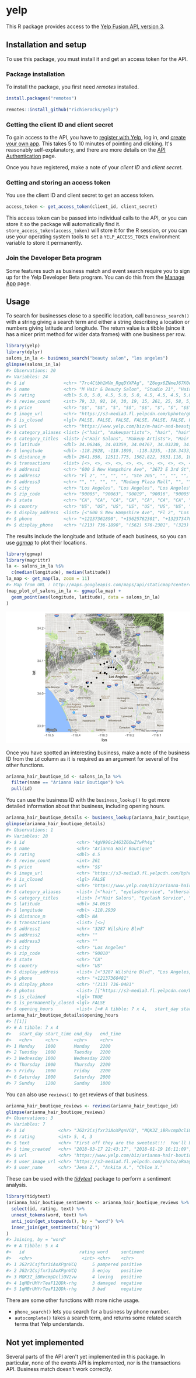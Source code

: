 <!-- README.md is generated from README.Rmd. Please edit that file -->
yelp
====

This R package provides access to the [Yelp Fusion API, version 3](https://www.yelp.com/developers/documentation/v3).

Installation and setup
----------------------

To use this package, you must install it and get an access token for the API.

### Package installation

To install the package, you first need *remotes* installed.

``` r
install.packages("remotes")
```

``` r
remotes::install_github("richierocks/yelp")
```

### Getting the client ID and client secret

To gain access to the API, you have to [register with Yelp](https://www.yelp.com/signup), log in, and [create your own app](https://www.yelp.com/developers/v3/manage_app). This takes 5 to 10 minutes of pointing and clicking. It's reasonably self-explanatory, and there are more details on the [API Authentication](https://www.yelp.com/developers/documentation/v3/authentication) page.

Once you have registered, make a note of your *client ID* and *client secret*.

### Getting and storing an access token

You use the client ID and client secret to get an access token.

``` r
access_token <- get_access_token(client_id, client_secret)
```

This access token can be passed into individual calls to the API, or you can store it so the package will automatically find it. `store_access_token(access_token)` will store it for the R session, or you can use your operating system tools to set a `YELP_ACCESS_TOKEN` environment variable to store it permanently.

### Join the Developer Beta program

Some features such as business match and event search require you to sign up for the Yelp Developer Beta program. You can do this from the [Manage App](https://www.yelp.com/developers/v3/manage_app) page.

Usage
-----

To search for businesses close to a specific location, call `business_search()` with a string giving a search term and either a string describing a location or numbers giving latitude and longitude. The return value is a tibble (since it has a nicer print method for wider data frames) with one business per row.

``` r
library(yelp)
library(dplyr)
salons_in_la <- business_search("beauty salon", "los angeles")
glimpse(salons_in_la)
#> Observations: 20
#> Variables: 24
#> $ id               <chr> "7rc4Ctbh1WVm_RgqDYXPAg", "Z6ogx6ZNmeJ67K0ec9...
#> $ name             <chr> "M Hair & Beauty Salon", "Studio 21", "Hair S...
#> $ rating           <dbl> 5.0, 5.0, 4.5, 5.0, 5.0, 4.5, 4.5, 4.5, 5.0, ...
#> $ review_count     <int> 79, 33, 92, 14, 30, 19, 15, 261, 25, 58, 5, 2...
#> $ price            <chr> "$$", "$$", "$", "$$", "$$", "$", "$", "$$", ...
#> $ image_url        <chr> "https://s3-media3.fl.yelpcdn.com/bphoto/gGhw...
#> $ is_closed        <lgl> FALSE, FALSE, FALSE, FALSE, FALSE, FALSE, FAL...
#> $ url              <chr> "https://www.yelp.com/biz/m-hair-and-beauty-s...
#> $ category_aliases <list> [<"hair", "makeupartists">, "hair", "hair", ...
#> $ category_titles  <list> [<"Hair Salons", "Makeup Artists">, "Hair Sa...
#> $ latitude         <dbl> 34.06346, 34.03359, 34.04767, 34.03230, 34.06...
#> $ longitude        <dbl> -118.2928, -118.1899, -118.3235, -118.3433, -...
#> $ distance_m       <dbl> 2641.356, 12511.775, 1562.822, 3831.118, 1090...
#> $ transactions     <list> [<>, <>, <>, <>, <>, <>, <>, <>, <>, <>, <>,...
#> $ address1         <chr> "600 S New Hampshire Ave", "3673 E 3rd St", "...
#> $ address2         <chr> "Fl 2", "", "", "", "Ste 205", "", "", "", ""...
#> $ address3         <chr> "", "", "", "", "Madang Plaza Mall", "", "", ...
#> $ city             <chr> "Los Angeles", "Los Angeles", "Los Angeles", ...
#> $ zip_code         <chr> "90005", "90063", "90019", "90016", "90005", ...
#> $ state            <chr> "CA", "CA", "CA", "CA", "CA", "CA", "CA", "CA...
#> $ country          <chr> "US", "US", "US", "US", "US", "US", "US", "US...
#> $ display_address  <list> [<"600 S New Hampshire Ave", "Fl 2", "Los An...
#> $ phone            <chr> "+12137361890", "+15625762301", "+13237347099...
#> $ display_phone    <chr> "(213) 736-1890", "(562) 576-2301", "(323) 73...
```

The results include the longitude and latitude of each business, so you can use [*ggmap*](https://cran.r-project.org/web/packages/ggmap) to plot their locations.

``` r
library(ggmap)
library(magrittr)
la <- salons_in_la %$%
  c(median(longitude), median(latitude))
la_map <- get_map(la, zoom = 11)
#> Map from URL : http://maps.googleapis.com/maps/api/staticmap?center=34.063093,-118.294609&zoom=11&size=640x640&scale=2&maptype=terrain&language=en-EN&sensor=false
(map_plot_of_salons_in_la <- ggmap(la_map) + 
  geom_point(aes(longitude, latitude), data = salons_in_la)
)
```

![](man/figures/README-ggmap-1.png)

<!--

![Map of Los Angeles, with businesses marked as points.](man/figures/README-ggmap-1.png)
-->
Once you have spotted an interesting business, make a note of the business ID from the `id` column as it is required as an argument for several of the other functions.

``` r
arianna_hair_boutique_id <- salons_in_la %>% 
  filter(name == "Arianna Hair Boutique") %>% 
  pull(id)
```

You can use the business ID with the `business_lookup()` to get more detailed information about that business, including opening hours.

``` r
arianna_hair_boutique_details <- business_lookup(arianna_hair_boutique_id)
glimpse(arianna_hair_boutique_details)
#> Observations: 1
#> Variables: 28
#> $ id                    <chr> "4gV99Gc24G3ZGOwZfwPh4g"
#> $ name                  <chr> "Arianna Hair Boutique"
#> $ rating                <dbl> 4.5
#> $ review_count          <int> 261
#> $ price                 <chr> "$$"
#> $ image_url             <chr> "https://s3-media3.fl.yelpcdn.com/bphoto...
#> $ is_closed             <lgl> FALSE
#> $ url                   <chr> "https://www.yelp.com/biz/arianna-hair-b...
#> $ category_aliases      <list> [<"hair", "eyelashservice", "othersalon...
#> $ category_titles       <list> [<"Hair Salons", "Eyelash Service", "Na...
#> $ latitude              <dbl> 34.0619
#> $ longitude             <dbl> -118.2939
#> $ distance_m            <dbl> NA
#> $ transactions          <list> [<>]
#> $ address1              <chr> "3287 Wilshire Blvd"
#> $ address2              <chr> ""
#> $ address3              <chr> ""
#> $ city                  <chr> "Los Angeles"
#> $ zip_code              <chr> "90010"
#> $ state                 <chr> "CA"
#> $ country               <chr> "US"
#> $ display_address       <list> [<"3287 Wilshire Blvd", "Los Angeles, C...
#> $ phone                 <chr> "+12137360481"
#> $ display_phone         <chr> "(213) 736-0481"
#> $ photos                <list> [["https://s3-media3.fl.yelpcdn.com/bph...
#> $ is_claimed            <lgl> TRUE
#> $ is_permanently_closed <lgl> FALSE
#> $ opening_hours         <list> [<# A tibble: 7 x 4,   start_day start_...
arianna_hair_boutique_details$opening_hours
#> [[1]]
#> # A tibble: 7 x 4
#>   start_day start_time end_day   end_time
#>   <chr>     <chr>      <chr>     <chr>   
#> 1 Monday    1000       Monday    2200    
#> 2 Tuesday   1000       Tuesday   2200    
#> 3 Wednesday 1000       Wednesday 2200    
#> 4 Thursday  1000       Thursday  2200    
#> 5 Friday    1000       Friday    2200    
#> 6 Saturday  1000       Saturday  2000    
#> 7 Sunday    1200       Sunday    1800
```

You can also use `reviews()` to get reviews of that business.

``` r
arianna_hair_boutique_reviews <- reviews(arianna_hair_boutique_id)
glimpse(arianna_hair_boutique_reviews)
#> Observations: 3
#> Variables: 7
#> $ id             <chr> "JG2r2Csjfxr3iAoXPgnVCQ", "MQK3Z_iBRvcmpDcliOV2...
#> $ rating         <int> 5, 4, 3
#> $ text           <chr> "First off they are the sweetest!!!  You'll be ...
#> $ time_created   <chr> "2018-03-17 22:43:17", "2018-01-19 16:11:09", "...
#> $ url            <chr> "https://www.yelp.com/biz/arianna-hair-boutique...
#> $ user_image_url <chr> "https://s3-media4.fl.yelpcdn.com/photo/aRaaysD...
#> $ user_name      <chr> "Jena Z.", "Ankita A.", "Chloe X."
```

These can be used with the [*tidytext*](https://cran.r-project.org/web/packages/tidytext) package to perform a sentiment analysis.

``` r
library(tidytext)
(arianna_hair_boutique_sentiments <- arianna_hair_boutique_reviews %>% 
  select(id, rating, text) %>% 
  unnest_tokens(word, text) %>% 
  anti_join(get_stopwords(), by = "word") %>% 
  inner_join(get_sentiments("bing"))
)
#> Joining, by = "word"
#> # A tibble: 5 x 4
#>   id                     rating word     sentiment
#>   <chr>                   <int> <chr>    <chr>    
#> 1 JG2r2Csjfxr3iAoXPgnVCQ      5 pampered positive 
#> 2 JG2r2Csjfxr3iAoXPgnVCQ      5 enjoy    positive 
#> 3 MQK3Z_iBRvcmpDcliOV2vw      4 loving   positive 
#> 4 1qHBrUMYrTeaF12QDk-rhg      3 damaged  negative 
#> 5 1qHBrUMYrTeaF12QDk-rhg      3 bad      negative
```

There are some other functions with more niche usage.

-   `phone_search()` lets you search for a business by phone number.
-   `autocomplete()` takes a search term, and returns some related search terms that Yelp understands.

Not yet implemented
-------------------

Several parts of the API aren't yet implemented in this package. In particular, none of the events API is implemented, nor is the transactions API. Business match doesn't work correctly.
